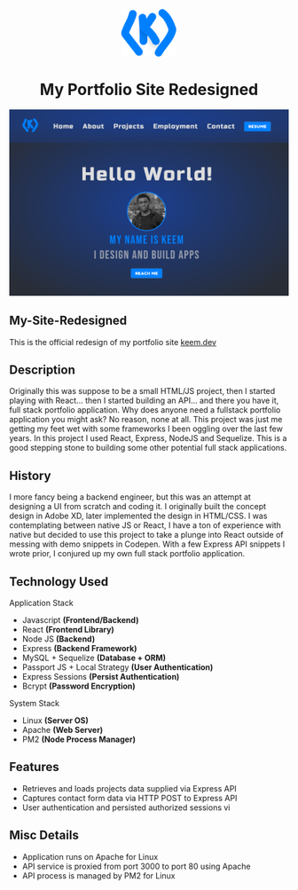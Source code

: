 <div align="center">
  <img alt="Logo" src="/client/public/images/logo.svg" width="100" />
</div>
<h1 align="center">
  My Portfolio Site Redesigned
</h1>

![website](/client/website.png)

## My-Site-Redesigned
This is the official redesign of my portfolio site [keem.dev](http://keemcodes.com)

## Description
Originally this was suppose to be a small HTML/JS project, then I started playing with React... then I started building an API... and there you have it, full stack portfolio application. Why does anyone need a fullstack portfolio application you might ask? No reason, none at all. This project was just me getting my feet wet with some frameworks I been oggling over the last few years. In this project I used React, Express, NodeJS and Sequelize. This is a good stepping stone to building some other potential full stack applications. 

## History
I more fancy being a backend engineer, but this was an attempt at designing a UI from scratch and coding it. I originally built the concept design in Adobe XD, later implemented the design in HTML/CSS. I was contemplating between native JS or React, I have a ton of experience with native but decided to use this project to take a plunge into React outside of messing with demo snippets in Codepen. With a few Express API snippets I wrote prior, I conjured up my own full stack portfolio application.

## Technology Used

Application Stack
* Javascript **(Frontend/Backend)**
* React **(Frontend Library)**
* Node JS **(Backend)**
* Express **(Backend Framework)**
* MySQL + Sequelize **(Database + ORM)**
* Passport JS + Local Strategy **(User Authentication)**
* Express Sessions **(Persist Authentication)**
* Bcrypt **(Password Encryption)**

System Stack
* Linux **(Server OS)**
* Apache **(Web Server)**
* PM2 **(Node Process Manager)**

## Features
* Retrieves and loads projects data supplied via Express API
* Captures contact form data via HTTP POST to Express API
* User authentication and persisted authorized sessions vi

## Misc Details
* Application runs on Apache for Linux
* API service is proxied from port 3000 to port 80 using Apache
* API process is managed by PM2 for Linux


